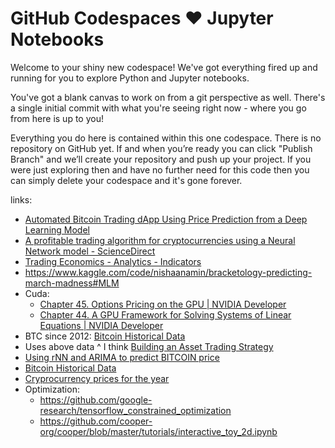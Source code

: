 # GitHub Codespaces ♥️ Jupyter Notebooks

Welcome to your shiny new codespace! We've got everything fired up and running for you to explore Python and Jupyter notebooks.

You've got a blank canvas to work on from a git perspective as well. There's a single initial commit with what you're seeing right now - where you go from here is up to you!

Everything you do here is contained within this one codespace. There is no repository on GitHub yet. If and when you’re ready you can click "Publish Branch" and we’ll create your repository and push up your project. If you were just exploring then and have no further need for this code then you can simply delete your codespace and it's gone forever.

links:
- [Automated Bitcoin Trading dApp Using Price Prediction from a Deep Learning Model](https://www.mdpi.com/2227-9091/13/1/17)
- [A profitable trading algorithm for cryptocurrencies using a Neural Network model - ScienceDirect](https://www.sciencedirect.com/science/article/pii/S0957417423023084)
- [Trading Economics - Analytics - Indicators](https://tradingeconomics.com/analytics/indicators.aspx)
- https://www.kaggle.com/code/nishaanamin/bracketology-predicting-march-madness#MLM
- Cuda: 
    - [Chapter 45. Options Pricing on the GPU | NVIDIA Developer](https://developer.nvidia.com/gpugems/gpugems2/part-vi-simulation-and-numerical-algorithms/chapter-45-options-pricing-gpu)
    - [Chapter 44. A GPU Framework for Solving Systems of Linear Equations | NVIDIA Developer](https://developer.nvidia.com/gpugems/gpugems2/part-vi-simulation-and-numerical-algorithms/chapter-44-gpu-framework-solving)
- BTC since 2012: [Bitcoin Historical Data](https://www.kaggle.com/datasets/mczielinski/bitcoin-historical-data)
- Uses above data ^ I think [Building an Asset Trading Strategy](https://www.kaggle.com/code/shtrausslearning/building-an-asset-trading-strategy#1-%7C-INTRODUCTION)
- [Using rNN and ARIMA to predict BITCOIN price](https://www.kaggle.com/code/zikazika/using-rnn-and-arima-to-predict-bitcoin-price)
- [Bitcoin Historical Data](https://www.kaggle.com/datasets/swaptr/bitcoin-historical-data/discussion/372899)
- [Cryprocurrency prices for the year](https://www.kaggle.com/datasets/artemburenok/cryprocurrency-prices-for-the-year)
- Optimization:
    - https://github.com/google-research/tensorflow_constrained_optimization
    - https://github.com/cooper-org/cooper/blob/master/tutorials/interactive_toy_2d.ipynb